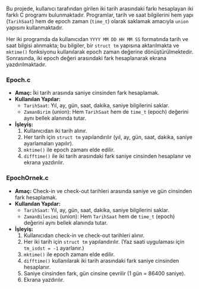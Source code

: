 
Bu projede, kullanıcı tarafından girilen iki tarih arasındaki farkı hesaplayan iki farklı C programı bulunmaktadır. Programlar, tarih ve saat bilgilerini hem yapı (`TarihSaat`) hem de epoch zaman (`time_t`) olarak saklamak amacıyla `union` yapısını kullanmaktadır.

Her iki programda da kullanıcıdan `YYYY MM DD HH MM SS` formatında tarih ve saat bilgisi alınmakta; bu bilgiler, bir `struct tm` yapısına aktarılmakta ve `mktime()` fonksiyonu kullanılarak epoch zaman değerine dönüştürülmektedir. Sonrasında, iki epoch değeri arasındaki fark hesaplanarak ekrana yazdırılmaktadır.

### Epoch.c 
- **Amaç:** İki tarih arasında saniye cinsinden fark hesaplamak.
- **Kullanılan Yapılar:**
  - `TarihSaat`: Yıl, ay, gün, saat, dakika, saniye bilgilerini saklar.
  - `ZamanBirim` (union): Hem `TarihSaat` hem de `time_t` (epoch) değerini aynı bellek alanında tutar.
- **İşleyiş:** 
  1. Kullanıcıdan iki tarih alınır.
  2. Her tarih için `struct tm` yapılandırılır (yıl, ay, gün, saat, dakika, saniye ayarlamaları yapılır).
  3. `mktime()` ile epoch zamanı elde edilir.
  4. `difftime()` ile iki tarih arasındaki fark saniye cinsinden hesaplanır ve ekrana yazdırılır.

### EpochOrnek.c
- **Amaç:** Check-in ve check-out tarihleri arasında saniye ve gün cinsinden fark hesaplamak.
- **Kullanılan Yapılar:**
  - `TarihSaat`: Yıl, ay, gün, saat, dakika, saniye bilgilerini saklar.
  - `ZamanBilesimi` (union): Hem `TarihSaat` hem de `time_t` (epoch) değerini aynı bellek alanında tutar.
- **İşleyiş:**
  1. Kullanıcıdan check-in ve check-out tarihleri alınır.
  2. Her iki tarih için `struct tm` yapılandırılır. (Yaz saati uygulaması için `tm_isdst = -1` ayarlanır.)
  3. `mktime()` ile epoch zamanı elde edilir.
  4. `difftime()` kullanılarak iki tarih arasındaki fark saniye cinsinden hesaplanır.
  5. Saniye cinsinden fark, gün cinsine çevrilir (1 gün = 86400 saniye).
  6. Ekrana yazdırılır.


